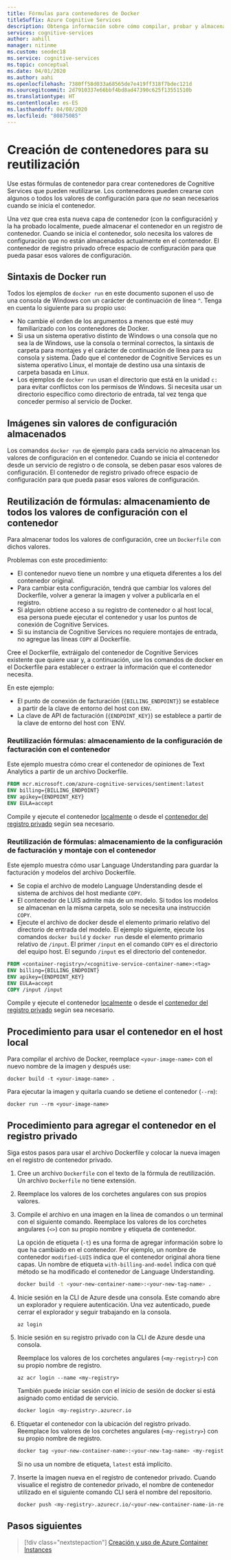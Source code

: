 ```yaml
---
title: Fórmulas para contenedores de Docker
titleSuffix: Azure Cognitive Services
description: Obtenga información sobre cómo compilar, probar y almacenar contenedores con algunos o todos los valores de configuración para implementación y reutilización.
services: cognitive-services
author: aahill
manager: nitinme
ms.custom: seodec18
ms.service: cognitive-services
ms.topic: conceptual
ms.date: 04/01/2020
ms.author: aahi
ms.openlocfilehash: 7380ff58d033a68565de7e419ff318f7bdec121d
ms.sourcegitcommit: 2d7910337e66bbf4bd8ad47390c625f13551510b
ms.translationtype: HT
ms.contentlocale: es-ES
ms.lasthandoff: 04/08/2020
ms.locfileid: "80875085"
---
```

# <a name="create-containers-for-reuse"></a>Creación de contenedores para su reutilización

Use estas fórmulas de contenedor para crear contenedores de Cognitive Services que pueden reutilizarse. Los contenedores pueden crearse con algunos o todos los valores de configuración para que _no_ sean necesarios cuando se inicia el contenedor.

Una vez que crea esta nueva capa de contenedor (con la configuración) y la ha probado localmente, puede almacenar el contenedor en un registro de contenedor. Cuando se inicia el contenedor, solo necesita los valores de configuración que no están almacenados actualmente en el contenedor. El contenedor de registro privado ofrece espacio de configuración para que pueda pasar esos valores de configuración.

## <a name="docker-run-syntax"></a>Sintaxis de Docker run

Todos los ejemplos de `docker run` en este documento suponen el uso de una consola de Windows con un carácter de continuación de línea `^`. Tenga en cuenta lo siguiente para su propio uso:

* No cambie el orden de los argumentos a menos que esté muy familiarizado con los contenedores de Docker.
* Si usa un sistema operativo distinto de Windows o una consola que no sea la de Windows, use la consola o terminal correctos, la sintaxis de carpeta para montajes y el carácter de continuación de línea para su consola y sistema.  Dado que el contenedor de Cognitive Services es un sistema operativo Linux, el montaje de destino usa una sintaxis de carpeta basada en Linux.
* Los ejemplos de `docker run` usan el directorio que está en la unidad `c:` para evitar conflictos con los permisos de Windows. Si necesita usar un directorio específico como directorio de entrada, tal vez tenga que conceder permiso al servicio de Docker.

## <a name="store-no-configuration-settings-in-image"></a>Imágenes sin valores de configuración almacenados

Los comandos `docker run` de ejemplo para cada servicio no almacenan los valores de configuración en el contenedor. Cuando se inicia el contenedor desde un servicio de registro o de consola, se deben pasar esos valores de configuración. El contenedor de registro privado ofrece espacio de configuración para que pueda pasar esos valores de configuración.

## <a name="reuse-recipe-store-all-configuration-settings-with-container"></a>Reutilización de fórmulas: almacenamiento de todos los valores de configuración con el contenedor

Para almacenar todos los valores de configuración, cree un `Dockerfile` con dichos valores.

Problemas con este procedimiento:

* El contenedor nuevo tiene un nombre y una etiqueta diferentes a los del contenedor original.
* Para cambiar esta configuración, tendrá que cambiar los valores del Dockerfile, volver a generar la imagen y volver a publicarla en el registro.
* Si alguien obtiene acceso a su registro de contenedor o al host local, esa persona puede ejecutar el contenedor y usar los puntos de conexión de Cognitive Services.
* Si su instancia de Cognitive Services no requiere montajes de entrada, no agregue las líneas `COPY` al Dockerfile.

Cree el Dockerfile, extráigalo del contenedor de Cognitive Services existente que quiere usar y, a continuación, use los comandos de docker en el Dockerfile para establecer o extraer la información que el contenedor necesita.

En este ejemplo:

* El punto de conexión de facturación (`{BILLING_ENDPOINT}`) se establece a partir de la clave de entorno del host con `ENV`.
* La clave de API de facturación (`{ENDPOINT_KEY}`) se establece a partir de la clave de entorno del host con `ENV.

### <a name="reuse-recipe-store-billing-settings-with-container"></a>Reutilización fórmulas: almacenamiento de la configuración de facturación con el contenedor

Este ejemplo muestra cómo crear el contenedor de opiniones de Text Analytics a partir de un archivo Dockerfile.

```Dockerfile
FROM mcr.microsoft.com/azure-cognitive-services/sentiment:latest
ENV billing={BILLING_ENDPOINT}
ENV apikey={ENDPOINT_KEY}
ENV EULA=accept
```

Compile y ejecute el contenedor [localmente](#how-to-use-container-on-your-local-host) o desde el [contenedor del registro privado](#how-to-add-container-to-private-registry) según sea necesario.

### <a name="reuse-recipe-store-billing-and-mount-settings-with-container"></a>Reutilización de fórmulas: almacenamiento de la configuración de facturación y montaje con el contenedor

Este ejemplo muestra cómo usar Language Understanding para guardar la facturación y modelos del archivo Dockerfile.

* Se copia el archivo de modelo Language Understanding desde el sistema de archivos del host mediante `COPY`.
* El contenedor de LUIS admite más de un modelo. Si todos los modelos se almacenan en la misma carpeta, solo se necesita una instrucción `COPY`.
* Ejecute el archivo de docker desde el elemento primario relativo del directorio de entrada del modelo. El ejemplo siguiente, ejecute los comandos `docker build` y `docker run` desde el elemento primario relativo de `/input`. El primer `/input` en el comando `COPY` es el directorio del equipo host. El segundo `/input` es el directorio del contenedor.

```Dockerfile
FROM <container-registry>/<cognitive-service-container-name>:<tag>
ENV billing={BILLING_ENDPOINT}
ENV apikey={ENDPOINT_KEY}
ENV EULA=accept
COPY /input /input
```

Compile y ejecute el contenedor [localmente](#how-to-use-container-on-your-local-host) o desde el [contenedor del registro privado](#how-to-add-container-to-private-registry) según sea necesario.

## <a name="how-to-use-container-on-your-local-host"></a>Procedimiento para usar el contenedor en el host local

Para compilar el archivo de Docker, reemplace `<your-image-name>` con el nuevo nombre de la imagen y después use:

```console
docker build -t <your-image-name> .
```

Para ejecutar la imagen y quitarla cuando se detiene el contenedor (`--rm`):

```console
docker run --rm <your-image-name>
```

## <a name="how-to-add-container-to-private-registry"></a>Procedimiento para agregar el contenedor en el registro privado

Siga estos pasos para usar el archivo Dockerfile y colocar la nueva imagen en el registro de contenedor privado.  

1. Cree un archivo `Dockerfile` con el texto de la fórmula de reutilización. Un archivo `Dockerfile` no tiene extensión.

1. Reemplace los valores de los corchetes angulares con sus propios valores.

1. Compile el archivo en una imagen en la línea de comandos o un terminal con el siguiente comando. Reemplace los valores de los corchetes angulares (`<>`) con su propio nombre y etiqueta de contenedor.  

    La opción de etiqueta (`-t`) es una forma de agregar información sobre lo que ha cambiado en el contenedor. Por ejemplo, un nombre de contenedor `modified-LUIS` indica que el contenedor original ahora tiene capas. Un nombre de etiqueta `with-billing-and-model` indica con qué método se ha modificado el contenedor de Language Understanding.

    ```Bash
    docker build -t <your-new-container-name>:<your-new-tag-name> .
    ```

1. Inicie sesión en la CLI de Azure desde una consola. Este comando abre un explorador y requiere autenticación. Una vez autenticado, puede cerrar el explorador y seguir trabajando en la consola.

    ```azurecli
    az login
    ```

1. Inicie sesión en su registro privado con la CLI de Azure desde una consola.

    Reemplace los valores de los corchetes angulares (`<my-registry>`) con su propio nombre de registro.  

    ```azurecli
    az acr login --name <my-registry>
    ```

    También puede iniciar sesión con el inicio de sesión de docker si está asignado como entidad de servicio.

    ```Bash
    docker login <my-registry>.azurecr.io
    ```

1. Etiquetar el contenedor con la ubicación del registro privado. Reemplace los valores de los corchetes angulares (`<my-registry>`) con su propio nombre de registro. 

    ```Bash
    docker tag <your-new-container-name>:<your-new-tag-name> <my-registry>.azurecr.io/<your-new-container-name-in-registry>:<your-new-tag-name>
    ```

    Si no usa un nombre de etiqueta, `latest` está implícito.

1. Inserte la imagen nueva en el registro de contenedor privado. Cuando visualice el registro de contenedor privado, el nombre de contenedor utilizado en el siguiente comando CLI será el nombre del repositorio.

    ```Bash
    docker push <my-registry>.azurecr.io/<your-new-container-name-in-registry>:<your-new-tag-name>
    ```

## <a name="next-steps"></a>Pasos siguientes

> [!div class="nextstepaction"]
> [Creación y uso de Azure Container Instances](azure-container-instance-recipe.md)

<!--
## Store input and output configuration settings

Bake in input params only

FROM containerpreview.azurecr.io/microsoft/cognitive-services-luis:<tag>
COPY luisModel1 /input/
COPY luisModel2 /input/

## Store all configuration settings

If you are a single manager of the container, you may want to store all settings in the container. The new, resulting container will not need any variables passed in to run. 

Issues with this approach:

* In order to change these settings, you will have to change the values of the Dockerfile and rebuild the file. 
* If someone gets access to your container registry or your local host, they can run the container and use the Cognitive Services endpoints. 

The following _partial_ Dockerfile shows how to statically set the values for billing and model. This example uses the 

```Dockerfile
FROM <container-registry>/<cognitive-service-container-name>:<tag>
ENV billing=<billing value>
ENV apikey=<apikey value>
COPY luisModel1 /input/
COPY luisModel2 /input/
```

->